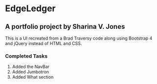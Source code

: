 # EdgeLedger

## A portfolio project by Sharina V. Jones

This is a UI recreated from a Brad Traversy code along using Bootstrap 4 and jQuery instead of HTML and CSS.

### Completed Tasks

1. Added the NavBar
2. Added Jumbotron
3. Added What section
